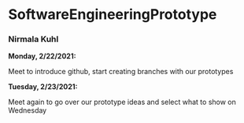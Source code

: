 # SoftwareEngineeringPrototype

### Nirmala Kuhl

**Monday, 2/22/2021:**

Meet to introduce github, start creating branches with our prototypes


**Tuesday, 2/23/2021:**

Meet again to go over our prototype ideas and select what to show on Wednesday
